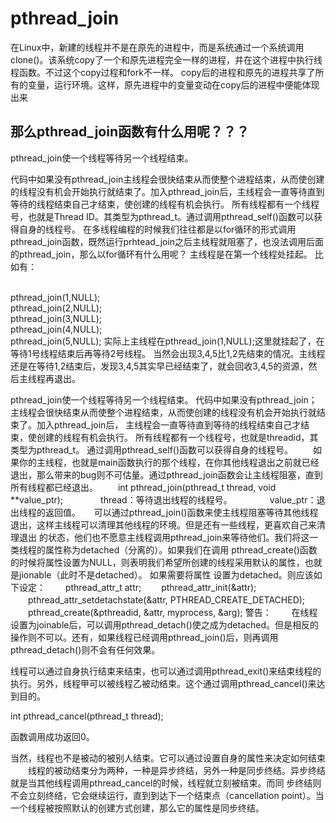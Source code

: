 # pthread_join 

在Linux中，新建的线程并不是在原先的进程中，而是系统通过一个系统调用clone()。该系统copy了一个和原先进程完全一样的进程，并在这个进程中执行线程函数。不过这个copy过程和fork不一样。 copy后的进程和原先的进程共享了所有的变量，运行环境。这样，原先进程中的变量变动在copy后的进程中便能体现出来

## 那么pthread_join函数有什么用呢？？？
pthread_join使一个线程等待另一个线程结束。

代码中如果没有pthread_join主线程会很快结束从而使整个进程结束，从而使创建的线程没有机会开始执行就结束了。加入pthread_join后，主线程会一直等待直到等待的线程结束自己才结束，使创建的线程有机会执行。
所有线程都有一个线程号，也就是Thread ID。其类型为pthread_t。通过调用pthread_self()函数可以获得自身的线程号。
在多线程编程的时候我们往往都是以for循环的形式调用pthread_join函数，既然运行prhtead_join之后主线程就阻塞了，也没法调用后面的pthread_join，那么以for循环有什么用呢？
主线程是在第一个线程处挂起。
比如有：

<br/>pthread_join(1,NULL);
<br/>pthread_join(2,NULL);
<br/>pthread_join(3,NULL);
<br/>pthread_join(4,NULL);
<br/>pthread_join(5,NULL);
  实际上主线程在pthread_join(1,NULL);这里就挂起了，在等待1号线程结束后再等待2号线程。
当然会出现3,4,5比1,2先结束的情况。主线程还是在等待1,2结束后，发现3,4,5其实早已经结束了，就会回收3,4,5的资源，然后主线程再退出。
 

pthread_join使一个线程等待另一个线程结束。
代码中如果没有pthread_join；主线程会很快结束从而使整个进程结束，从而使创建的线程没有机会开始执行就结束了。加入pthread_join后，
主线程会一直等待直到等待的线程结束自己才结束，使创建的线程有机会执行。
    所有线程都有一个线程号，也就是threadid，其类型为pthread_t。 通过调用pthread_self()函数可以获得自身的线程号。
　　如果你的主线程，也就是main函数执行的那个线程，在你其他线程退出之前就已经退出，那么带来的bug则不可估量。通过pthread_join函数会让主线程阻塞，直到所有线程都已经退出。
　　int pthread_join(pthread_t thread, void **value_ptr);
　　　　thread：等待退出线程的线程号。
　　　　value_ptr：退出线程的返回值。
　 可以通过pthread_join()函数来使主线程阻塞等待其他线程退出，这样主线程可以清理其他线程的环境。但是还有一些线程，更喜欢自己来清理退出 的状态，他们也不愿意主线程调用pthread_join来等待他们。我们将这一类线程的属性称为detached（分离的）。如果我们在调用 pthread_create()函数的时候将属性设置为NULL，则表明我们希望所创建的线程采用默认的属性，也就是jionable（此时不是detached）。
如果需要将属性 设置为detached。则应该如下设定：
　　pthread_attr_t  attr;
　　pthread_attr_init(&attr);
　　pthread_attr_setdetachstate(&attr,  PTHREAD_CREATE_DETACHED);
　　pthread_create(&pthreadid,  &attr,  myprocess,  &arg);
警告：
　　在线程设置为joinable后，可以调用pthread_detach()使之成为detached。但是相反的操作则不可以。还有，如果线程已经调用pthread_join()后，则再调用pthread_detach()则不会有任何效果。

线程可以通过自身执行结束来结束，也可以通过调用pthread_exit()来结束线程的执行。另外，线程甲可以被线程乙被动结束。这个通过调用pthread_cancel()来达到目的。

int pthread_cancel(pthread_t thread);

函数调用成功返回0。

当然，线程也不是被动的被别人结束。它可以通过设置自身的属性来决定如何结束
　　线程的被动结束分为两种，一种是异步终结，另外一种是同步终结。异步终结就是当其他线程调用pthread_cancel的时候，线程就立刻被结束。而同 步终结则不会立刻终结，它会继续运行，直到到达下一个结束点（cancellation point）。当一个线程被按照默认的创建方式创建，那么它的属性是同步终结。


